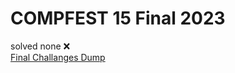 # COMPFEST 15 Final 2023

solved none ❌  
[Final Challanges Dump](https://github.com/CTF-Compfest-15/Final)